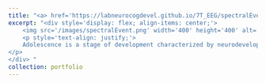 ```yaml
---
title: "<a> href='https://labneurocogdevel.github.io/7T_EEG/spectralEvents.html'> Age-related differences in transient gamma band activity during working memory maintenance through adolescence </a>"
excerpt: "<div style='display: flex; align-items: center;'>
    <img src='/images/spectralEvent.png' width='400' height='400' alt='SNR Age Plots' style='margin-right: 10px;'>
    <p style='text-align: justify;'>
    Adolescence is a stage of development characterized by neurodevelopmental specialization of cognitive processes. In particular, working memory (WM) continues to improve through adolescence, with increases in response accuracy and decreases in response latency continuing well into the twenties. Human electroencephalogram (EEG) studies indicate that gamma oscillations (35–65 Hz) during the WM delay period support the maintenance of mnemonic information guiding subsequent goal-driven behavior. Importantly, recent electrophysiological studies have shown that gamma events, more so than sustained activity, may underlie WM maintenance during the delay period. However, developmental differences in gamma events during WM have not been studied. Here, we used EEG in conjunction with a novel spectral event processing approach to investigate age-related differences in transient gamma band activity during a memory guided saccade (MGS) task in 164 10- to 30-year-olds. 
</p>
</div> "
collection: portfolio
---
```

